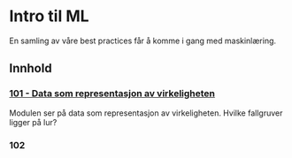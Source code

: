 # Intro til ML

En samling av våre best practices får å komme i gang med maskinlæring.

## Innhold

### [101 - Data som representasjon av virkeligheten](101-data-som-virkelighet)

Modulen ser på data som representasjon av virkeligheten. Hvilke fallgruver ligger på lur?

### 102

